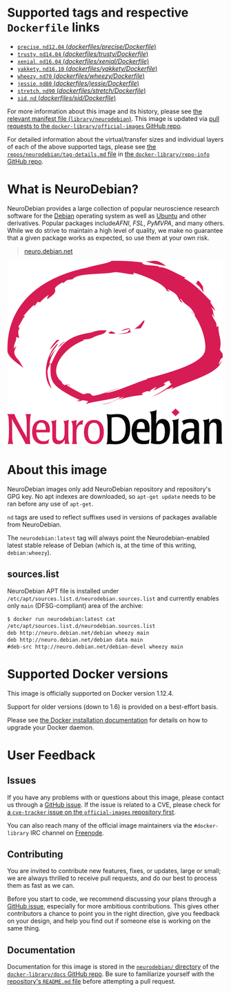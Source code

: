 # Supported tags and respective `Dockerfile` links

-	[`precise`, `nd12.04` (*dockerfiles/precise/Dockerfile*)](https://github.com/neurodebian/dockerfiles/blob/383ae2cf242d4737e813d42c402315c3a8cd4569/dockerfiles/precise/Dockerfile)
-	[`trusty`, `nd14.04` (*dockerfiles/trusty/Dockerfile*)](https://github.com/neurodebian/dockerfiles/blob/383ae2cf242d4737e813d42c402315c3a8cd4569/dockerfiles/trusty/Dockerfile)
-	[`xenial`, `nd16.04` (*dockerfiles/xenial/Dockerfile*)](https://github.com/neurodebian/dockerfiles/blob/383ae2cf242d4737e813d42c402315c3a8cd4569/dockerfiles/xenial/Dockerfile)
-	[`yakkety`, `nd16.10` (*dockerfiles/yakkety/Dockerfile*)](https://github.com/neurodebian/dockerfiles/blob/383ae2cf242d4737e813d42c402315c3a8cd4569/dockerfiles/yakkety/Dockerfile)
-	[`wheezy`, `nd70` (*dockerfiles/wheezy/Dockerfile*)](https://github.com/neurodebian/dockerfiles/blob/383ae2cf242d4737e813d42c402315c3a8cd4569/dockerfiles/wheezy/Dockerfile)
-	[`jessie`, `nd80` (*dockerfiles/jessie/Dockerfile*)](https://github.com/neurodebian/dockerfiles/blob/383ae2cf242d4737e813d42c402315c3a8cd4569/dockerfiles/jessie/Dockerfile)
-	[`stretch`, `nd90` (*dockerfiles/stretch/Dockerfile*)](https://github.com/neurodebian/dockerfiles/blob/383ae2cf242d4737e813d42c402315c3a8cd4569/dockerfiles/stretch/Dockerfile)
-	[`sid`, `nd` (*dockerfiles/sid/Dockerfile*)](https://github.com/neurodebian/dockerfiles/blob/383ae2cf242d4737e813d42c402315c3a8cd4569/dockerfiles/sid/Dockerfile)

For more information about this image and its history, please see [the relevant manifest file (`library/neurodebian`)](https://github.com/docker-library/official-images/blob/master/library/neurodebian). This image is updated via [pull requests to the `docker-library/official-images` GitHub repo](https://github.com/docker-library/official-images/pulls?q=label%3Alibrary%2Fneurodebian).

For detailed information about the virtual/transfer sizes and individual layers of each of the above supported tags, please see [the `repos/neurodebian/tag-details.md` file](https://github.com/docker-library/repo-info/blob/master/repos/neurodebian/tag-details.md) in [the `docker-library/repo-info` GitHub repo](https://github.com/docker-library/repo-info).

# What is NeuroDebian?

NeuroDebian provides a large collection of popular neuroscience research software for the [Debian](http://www.debian.org) operating system as well as [Ubuntu](http://www.ubuntu.com) and other derivatives. Popular packages include*AFNI*, *FSL*, *PyMVPA*, and many others. While we do strive to maintain a high level of quality, we make no guarantee that a given package works as expected, so use them at your own risk.

> [neuro.debian.net](http://neuro.debian.net/)

![logo](https://raw.githubusercontent.com/docker-library/docs/90ee9ce81aa27322936d7faf585ffc45b7def890/neurodebian/logo.png)

# About this image

NeuroDebian images only add NeuroDebian repository and repository's GPG key. No apt indexes are downloaded, so `apt-get update` needs to be ran before any use of `apt-get`.

`nd` tags are used to reflect suffixes used in versions of packages available from NeuroDebian.

The `neurodebian:latest` tag will always point the Neurodebian-enabled latest stable release of Debian (which is, at the time of this writing, `debian:wheezy`).

## sources.list

NeuroDebian APT file is installed under `/etc/apt/sources.list.d/neurodebian.sources.list` and currently enables only `main` (DFSG-compliant) area of the archive:

```console
$ docker run neurodebian:latest cat /etc/apt/sources.list.d/neurodebian.sources.list
deb http://neuro.debian.net/debian wheezy main
deb http://neuro.debian.net/debian data main
#deb-src http://neuro.debian.net/debian-devel wheezy main
```

# Supported Docker versions

This image is officially supported on Docker version 1.12.4.

Support for older versions (down to 1.6) is provided on a best-effort basis.

Please see [the Docker installation documentation](https://docs.docker.com/installation/) for details on how to upgrade your Docker daemon.

# User Feedback

## Issues

If you have any problems with or questions about this image, please contact us through a [GitHub issue](https://github.com/neurodebian/dockerfiles/issues). If the issue is related to a CVE, please check for [a `cve-tracker` issue on the `official-images` repository first](https://github.com/docker-library/official-images/issues?q=label%3Acve-tracker).

You can also reach many of the official image maintainers via the `#docker-library` IRC channel on [Freenode](https://freenode.net).

## Contributing

You are invited to contribute new features, fixes, or updates, large or small; we are always thrilled to receive pull requests, and do our best to process them as fast as we can.

Before you start to code, we recommend discussing your plans through a [GitHub issue](https://github.com/neurodebian/dockerfiles/issues), especially for more ambitious contributions. This gives other contributors a chance to point you in the right direction, give you feedback on your design, and help you find out if someone else is working on the same thing.

## Documentation

Documentation for this image is stored in the [`neurodebian/` directory](https://github.com/docker-library/docs/tree/master/neurodebian) of the [`docker-library/docs` GitHub repo](https://github.com/docker-library/docs). Be sure to familiarize yourself with the [repository's `README.md` file](https://github.com/docker-library/docs/blob/master/README.md) before attempting a pull request.
